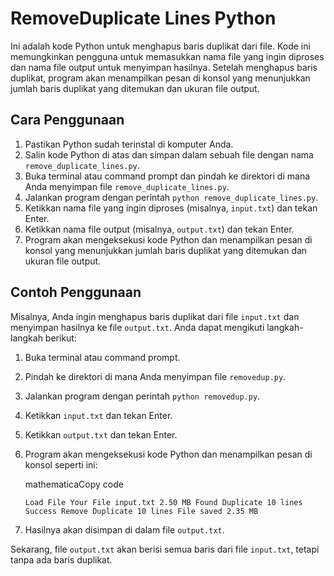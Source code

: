 RemoveDuplicate Lines Python
========================================================

Ini adalah kode Python untuk menghapus baris duplikat dari file. Kode ini memungkinkan pengguna untuk memasukkan nama file yang ingin diproses dan nama file output untuk menyimpan hasilnya. Setelah menghapus baris duplikat, program akan menampilkan pesan di konsol yang menunjukkan jumlah baris duplikat yang ditemukan dan ukuran file output.

Cara Penggunaan
---------------

1.  Pastikan Python sudah terinstal di komputer Anda.
2.  Salin kode Python di atas dan simpan dalam sebuah file dengan nama `remove_duplicate_lines.py`.
3.  Buka terminal atau command prompt dan pindah ke direktori di mana Anda menyimpan file `remove_duplicate_lines.py`.
4.  Jalankan program dengan perintah `python remove_duplicate_lines.py`.
5.  Ketikkan nama file yang ingin diproses (misalnya, `input.txt`) dan tekan Enter.
6.  Ketikkan nama file output (misalnya, `output.txt`) dan tekan Enter.
7.  Program akan mengeksekusi kode Python dan menampilkan pesan di konsol yang menunjukkan jumlah baris duplikat yang ditemukan dan ukuran file output.

Contoh Penggunaan
-----------------

Misalnya, Anda ingin menghapus baris duplikat dari file `input.txt` dan menyimpan hasilnya ke file `output.txt`. Anda dapat mengikuti langkah-langkah berikut:

1.  Buka terminal atau command prompt.
    
2.  Pindah ke direktori di mana Anda menyimpan file `removedup.py`.
    
3.  Jalankan program dengan perintah `python removedup.py`.
    
4.  Ketikkan `input.txt` dan tekan Enter.
    
5.  Ketikkan `output.txt` dan tekan Enter.
    
6.  Program akan mengeksekusi kode Python dan menampilkan pesan di konsol seperti ini:
    
    mathematicaCopy code
    
    `Load File Your File input.txt 2.50 MB Found Duplicate 10 lines Success Remove Duplicate 10 lines File saved 2.35 MB`
    
7.  Hasilnya akan disimpan di dalam file `output.txt`.
    

Sekarang, file `output.txt` akan berisi semua baris dari file `input.txt`, tetapi tanpa ada baris duplikat.
